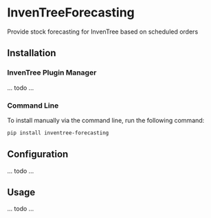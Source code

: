 # InvenTreeForecasting

Provide stock forecasting for InvenTree based on scheduled orders

## Installation

### InvenTree Plugin Manager

... todo ...

### Command Line 

To install manually via the command line, run the following command:

```bash
pip install inventree-forecasting
```

## Configuration

... todo ...

## Usage

... todo ...
